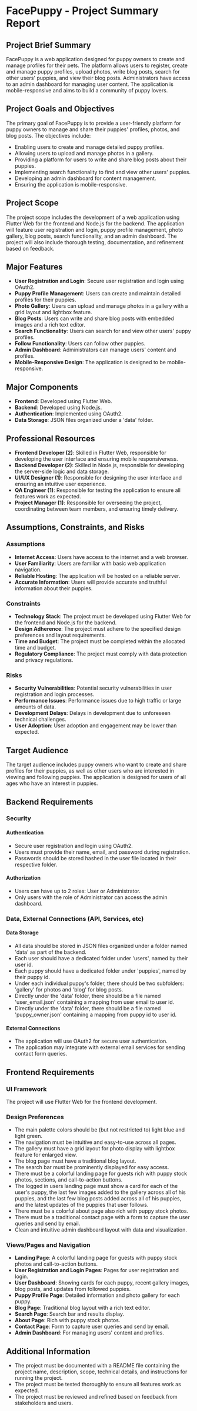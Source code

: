 # FacePuppy - Project Summary Report

## Project Brief Summary

FacePuppy is a web application designed for puppy owners to create and manage profiles for their pets. The platform allows users to register, create and manage puppy profiles, upload photos, write blog posts, search for other users' puppies, and view their blog posts. Administrators have access to an admin dashboard for managing user content. The application is mobile-responsive and aims to build a community of puppy lovers.

## Project Goals and Objectives

The primary goal of FacePuppy is to provide a user-friendly platform for puppy owners to manage and share their puppies' profiles, photos, and blog posts. The objectives include:

- Enabling users to create and manage detailed puppy profiles.
- Allowing users to upload and manage photos in a gallery.
- Providing a platform for users to write and share blog posts about their puppies.
- Implementing search functionality to find and view other users' puppies.
- Developing an admin dashboard for content management.
- Ensuring the application is mobile-responsive.

## Project Scope

The project scope includes the development of a web application using Flutter Web for the frontend and Node.js for the backend. The application will feature user registration and login, puppy profile management, photo gallery, blog posts, search functionality, and an admin dashboard. The project will also include thorough testing, documentation, and refinement based on feedback.

## Major Features

- **User Registration and Login**: Secure user registration and login using OAuth2.
- **Puppy Profile Management**: Users can create and maintain detailed profiles for their puppies.
- **Photo Gallery**: Users can upload and manage photos in a gallery with a grid layout and lightbox feature.
- **Blog Posts**: Users can write and share blog posts with embedded images and a rich text editor.
- **Search Functionality**: Users can search for and view other users' puppy profiles.
- **Follow Functionality**: Users can follow other puppies.
- **Admin Dashboard**: Administrators can manage users' content and profiles.
- **Mobile-Responsive Design**: The application is designed to be mobile-responsive.

## Major Components

- **Frontend**: Developed using Flutter Web.
- **Backend**: Developed using Node.js.
- **Authentication**: Implemented using OAuth2.
- **Data Storage**: JSON files organized under a 'data' folder.

## Professional Resources

- **Frontend Developer (2)**: Skilled in Flutter Web, responsible for developing the user interface and ensuring mobile responsiveness.
- **Backend Developer (2)**: Skilled in Node.js, responsible for developing the server-side logic and data storage.
- **UI/UX Designer (1)**: Responsible for designing the user interface and ensuring an intuitive user experience.
- **QA Engineer (1)**: Responsible for testing the application to ensure all features work as expected.
- **Project Manager (1)**: Responsible for overseeing the project, coordinating between team members, and ensuring timely delivery.

## Assumptions, Constraints, and Risks

### Assumptions

- **Internet Access**: Users have access to the internet and a web browser.
- **User Familiarity**: Users are familiar with basic web application navigation.
- **Reliable Hosting**: The application will be hosted on a reliable server.
- **Accurate Information**: Users will provide accurate and truthful information about their puppies.

### Constraints

- **Technology Stack**: The project must be developed using Flutter Web for the frontend and Node.js for the backend.
- **Design Adherence**: The project must adhere to the specified design preferences and layout requirements.
- **Time and Budget**: The project must be completed within the allocated time and budget.
- **Regulatory Compliance**: The project must comply with data protection and privacy regulations.

### Risks

- **Security Vulnerabilities**: Potential security vulnerabilities in user registration and login processes.
- **Performance Issues**: Performance issues due to high traffic or large amounts of data.
- **Development Delays**: Delays in development due to unforeseen technical challenges.
- **User Adoption**: User adoption and engagement may be lower than expected.

## Target Audience

The target audience includes puppy owners who want to create and share profiles for their puppies, as well as other users who are interested in viewing and following puppies. The application is designed for users of all ages who have an interest in puppies.

## Backend Requirements

### Security

#### Authentication

- Secure user registration and login using OAuth2.
- Users must provide their name, email, and password during registration.
- Passwords should be stored hashed in the user file located in their respective folder.

#### Authorization

- Users can have up to 2 roles: User or Administrator.
- Only users with the role of Administrator can access the admin dashboard.

### Data, External Connections (API, Services, etc)

#### Data Storage

- All data should be stored in JSON files organized under a folder named 'data' as part of the backend.
- Each user should have a dedicated folder under 'users', named by their user id.
- Each puppy should have a dedicated folder under 'puppies', named by their puppy id.
- Under each individual puppy's folder, there should be two subfolders: 'gallery' for photos and 'blog' for blog posts.
- Directly under the 'data' folder, there should be a file named 'user_email.json' containing a mapping from user email to user id.
- Directly under the 'data' folder, there should be a file named 'puppy_owner.json' containing a mapping from puppy id to user id.

#### External Connections

- The application will use OAuth2 for secure user authentication.
- The application may integrate with external email services for sending contact form queries.

## Frontend Requirements

### UI Framework

The project will use Flutter Web for the frontend development.

### Design Preferences

- The main palette colors should be (but not restricted to) light blue and light green.
- The navigation must be intuitive and easy-to-use across all pages.
- The gallery must have a grid layout for photo display with lightbox feature for enlarged view.
- The blog page must have a traditional blog layout.
- The search bar must be prominently displayed for easy access.
- There must be a colorful landing page for guests rich with puppy stock photos, sections, and call-to-action buttons.
- The logged in users landing page must show a card for each of the user's puppy, the last few images added to the gallery across all of his puppies, and the last few blog posts added across all of his puppies, and the latest updates of the puppies that user follows.
- There must be a colorful about page also rich with puppy stock photos.
- There must be a traditional contact page with a form to capture the user queries and send by email.
- Clean and intuitive admin dashboard layout with data and visualization.

### Views/Pages and Navigation

- **Landing Page**: A colorful landing page for guests with puppy stock photos and call-to-action buttons.
- **User Registration and Login Pages**: Pages for user registration and login.
- **User Dashboard**: Showing cards for each puppy, recent gallery images, blog posts, and updates from followed puppies.
- **Puppy Profile Page**: Detailed information and photo gallery for each puppy.
- **Blog Page**: Traditional blog layout with a rich text editor.
- **Search Page**: Search bar and results display.
- **About Page**: Rich with puppy stock photos.
- **Contact Page**: Form to capture user queries and send by email.
- **Admin Dashboard**: For managing users' content and profiles.

## Additional Information

- The project must be documented with a README file containing the project name, description, scope, technical details, and instructions for running the project.
- The project must be tested thoroughly to ensure all features work as expected.
- The project must be reviewed and refined based on feedback from stakeholders and users.
